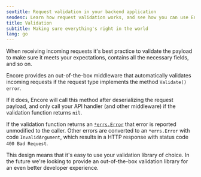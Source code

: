 ```yaml
---
seotitle: Request validation in your backend application
seodesc: Learn how request validation works, and see how you can use Encore's built-in middleware to validate incoming requests in your backend application.
title: Validation
subtitle: Making sure everything's right in the world
lang: go
---
```


When receiving incoming requests it's best practice to validate the
payload to make sure it meets your expectations, contains all the necessary
fields, and so on.

Encore provides an out-of-the-box middleware that automatically validates
incoming requests if the request type implements the method `Validate() error`.

If it does, Encore will call this method after deserializing the request payload,
and only call your API handler (and other middleware) if the validation function
returns `nil`.

If the validation function returns an [`*errs.Error`](/docs/develop/errors) that error
is reported unmodified to the caller. Other errors are converted to an `*errs.Error`
with code `InvalidArgument`, which results in a HTTP response with status code `400 Bad Request`.

This design means that it's easy to use your validation library of choice.
In the future we're looking to provide an out-of-the-box validation library
for an even better developer experience.
